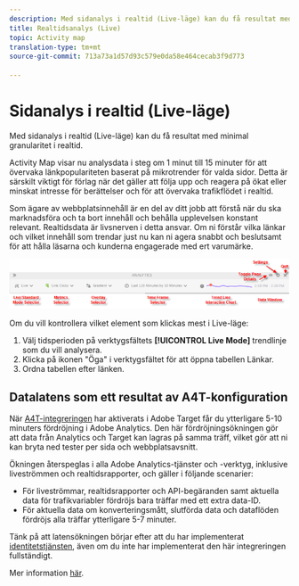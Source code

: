 ```yaml
---
description: Med sidanalys i realtid (Live-läge) kan du få resultat med minimal granularitet i realtid.
title: Realtidsanalys (Live)
topic: Activity map
translation-type: tm+mt
source-git-commit: 713a73a1d57d93c579e0da58e464cecab3f9d773

---
```



# Sidanalys i realtid (Live-läge)

Med sidanalys i realtid (Live-läge) kan du få resultat med minimal granularitet i realtid.

Activity Map visar nu analysdata i steg om 1 minut till 15 minuter för att övervaka länkpopulariteten baserat på mikrotrender för valda sidor. Detta är särskilt viktigt för förlag när det gäller att följa upp och reagera på ökat eller minskat intresse för berättelser och för att övervaka trafikflödet i realtid.

Som ägare av webbplatsinnehåll är en del av ditt jobb att förstå när du ska marknadsföra och ta bort innehåll och behålla upplevelsen konstant relevant. Realtidsdata är livsnerven i detta ansvar. Om ni förstår vilka länkar och vilket innehåll som trendar just nu kan ni agera snabbt och beslutsamt för att hålla läsarna och kunderna engagerade med ert varumärke.

![](assets/live_mode.png)

<!-- 

Describe what you can do with the feature: - what is the data shown? why do I see trend lines everywhere? how do I choose a period in the trend? what do the overlays represent in live mode? how do you compute the gainers and losers overlays? what is the auto update mode?

 -->

Om du vill kontrollera vilket element som klickas mest i Live-läge:

1. Välj tidsperioden på verktygsfältets **[!UICONTROL Live Mode]** trendlinje som du vill analysera.
1. Klicka på ikonen &quot;Öga&quot; i verktygsfältet för att öppna tabellen Länkar.
1. Ordna tabellen efter länken.

## Datalatens som ett resultat av A4T-konfiguration

När [A4T-integreringen](https://docs.adobe.com/content/help/en/target/using/integrate/a4t/a4t.html) har aktiverats i Adobe Target får du ytterligare 5-10 minuters fördröjning i Adobe Analytics. Den här fördröjningsökningen gör att data från Analytics och Target kan lagras på samma träff, vilket gör att ni kan bryta ned tester per sida och webbplatsavsnitt.

Ökningen återspeglas i alla Adobe Analytics-tjänster och -verktyg, inklusive liveströmmen och realtidsrapporter, och gäller i följande scenarier:

* För liveströmmar, realtidsrapporter och API-begäranden samt aktuella data för trafikvariabler fördröjs bara träffar med ett extra data-ID.
* För aktuella data om konverteringsmått, slutförda data och dataflöden fördröjs alla träffar ytterligare 5-7 minuter.

Tänk på att latensökningen börjar efter att du har implementerat [identitetstjänsten](https://marketing.adobe.com/resources/help/en_US/mcvid/), även om du inte har implementerat den här integreringen fullständigt.

Mer information [här](/help/analyze/activity-map/activitymap-standard-live.md).